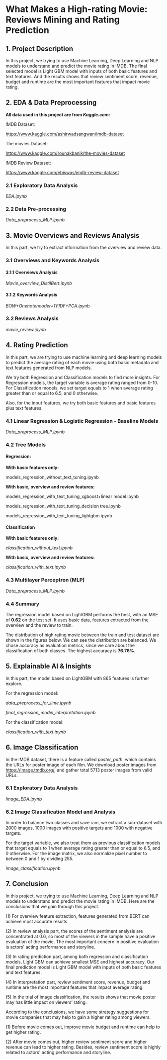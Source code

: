 # What Makes a High-rating Movie: Reviews Mining and Rating Prediction

## 1. Project Description

In this project, we trying to use Machine Learning, Deep Learning and NLP models to understand and predict the movie rating in IMDB. The final selected model is Light GBM model with inputs of both basic features and text features. And the results shows that review sentiment score, revenue, budget and runtime are the most important features that impact movie rating.

## 2. EDA & Data Preprocessing

**All data used in this project are from *Kaggle.com*:**

IMDB Dataset: 

https://www.kaggle.com/ashirwadsangwan/imdb-dataset

The movies Dataset: 

https://www.kaggle.com/rounakbanik/the-movies-dataset

IMDB Review Dataset: 

https://www.kaggle.com/ebiswas/imdb-review-dataset

### 2.1 Exploratory Data Analysis

*EDA.ipynb*

### 2.2 Data Pre-processing

*Data_preprocess_MLP.ipynb*

## 3. Movie Overviews and Reviews Analysis

In this part, we try to extract information from the overview and review data.

### 3.1 Overviews and Keywords Analysis

#### 3.1.1 Overviews Analysis

*Movie_overview_DistilBert.ipynb*

#### 3.1.2 Keywords Analysis

*BOW+Onehotencoder+TFIDF+PCA.ipynb*

### 3.2 Reviews Analysis

*movie_review.ipynb*

## 4. Rating Prediction

In this part, we are trying to use machine learning and deep learning models to predict the average rating of each movie using both basic metadata and text features generated from NLP models.

We try both Regression and Classification models to find more insights. For Regression models, the target variable is average rating ranged from 0-10. For Classification models, we set target equals to 1 when average rating greater than or equal to 6.5, and 0 otherwise.

Also, for the input features, we try both basic features and basic features plus text features.

### 4.1 Linear Regression & Logistic Regression - Baseline Models

*Data_preprocess_MLP.ipynb*

### 4.2 Tree Models

#### Regression:

**With basic features only:** 

models_regression_without_text_tuning.ipynb

**With basic, overview and review features:**

models_regression_with_text_tuning_xgboost+linear model.ipynb

models_regression_with_text_tuning_decision tree.ipynb

models_regression_with_text_tuning_lightgbm.ipynb

#### Classification

**With basic features only:** 

*classification_without_text.ipynb*

**With basic, overview and review features:**

*classification_with_text.ipynb*

### 4.3 Multilayer Perceptron (MLP)

*Data_preprocess_MLP.ipynb*

### 4.4 Summary

The regression model based on LightGBM performs the best, with an MSE of **0.62** on the test set. It uses basic data, features extracted from the overview and the review to train.

The distribution of high rating movie between the train and test dataset are shown in the figures below. We can see the distribution are balanced. We chose accuracy as evaluation metrics, since we care about the classification of both classes. The highest accuracy is **76.76%**.

## 5. Explainable AI & Insights

In this part, the model based on LightGBM with 865 features is further explore.

For the regression model:

*data_preprocess_for_lime.ipynb*

*final_regression_model_interpretation.ipynb*

For the classification model:

*classification_with_text.ipynb*

## 6. Image Classification

In the IMDB dataset, there is a feature called *poster_path*, which contains the URLs for poster image of each film. We download poster images from https://image.tmdb.org/, and gather total 5713 poster images from valid URLs.

### 6.1 Exploratory Data Analysis

*Image_EDA.ipynb*

### 6.2 Image Classification Model and Analysis

In order to balance two classes and save ram, we extract a sub-dataset with 2000 images, 1000 images with positive targets and 1000 with negative targets. 

For the target variable, we also treat them as previous classification models that target equals to 1 when average rating greater than or equal to 6.5, and 0 otherwise. For the image matrix, we also normalize pixel number to between 0 and 1 by dividing 255.

*Image_classification.ipynb*

## 7. Conclusion

In this project, we trying to use Machine Learning, Deep Learning and NLP models to understand and predict the movie rating in IMDB. Here are the conclusions that we gain through this project.

(1) For overview feature extraction, features generated from BERT can achieve most accurate results.

(2) In review analysis part, the scores of the sentiment analysis are concentrated at 0.6, so most of the viewers in the sample have a positive evaluation of the movie. The most important concern in positive evaluation is actors' acting performance and storyline.

(3) In rating prediction part, among both regression and classification models, Light GBM can achieve smallest MSE and highest accuracy. Our final prediction model is Light GBM model with inputs of both basic features and text features.

(4) In interpretation part, review sentiment score, revenue, budget and runtime are the most important features that impact average rating.

(5) In the trial of image classification, the results shows that movie poster may has little impact on viewers’ rating.

According to the conclusions, we have some strategy suggestions for movie companies that may help to gain a higher rating among viewers.

(1) Before movie comes out, improve movie budget and runtime can help to get higher rating.

(2) After movie comes out, higher review sentiment score and higher revenue can lead to higher rating. Besides, review sentiment score is highly related to actors' acting performance and storyline.

